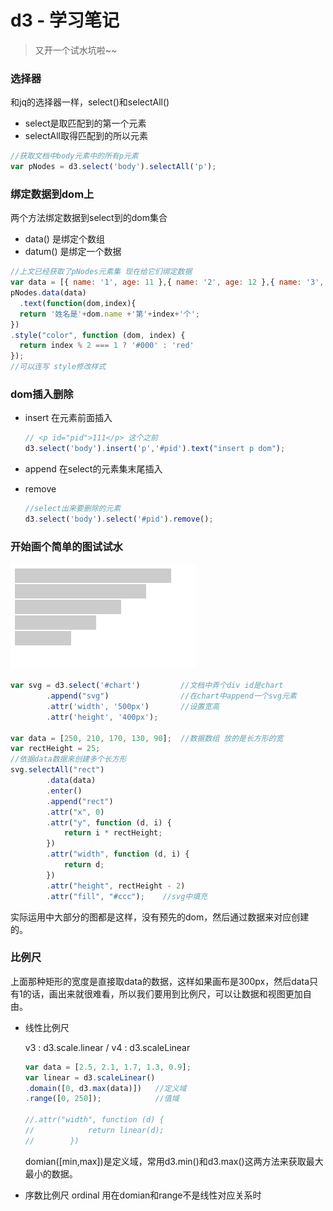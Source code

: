 # d3 - 学习笔记

> 又开一个试水坑啦~~

### 选择器

和jq的选择器一样，select()和selectAll()

- select是取匹配到的第一个元素
- selectAll取得匹配到的所以元素

```javascript
//获取文档中body元素中的所有p元素
var pNodes = d3.select('body').selectAll('p');
```

### 绑定数据到dom上

两个方法绑定数据到select到的dom集合

- data() 是绑定个数组
- datum() 是绑定一个数据

```javascript
//上文已经获取了pNodes元素集 现在给它们绑定数据
var data = [{ name: '1', age: 11 },{ name: '2', age: 12 },{ name: '3', age: 13 }];
pNodes.data(data)
  .text(function(dom,index){
  return '姓名是'+dom.name +'第'+index+'个';
})
.style("color", function (dom, index) {
  return index % 2 === 1 ? '#000' : 'red'
});
//可以连写 style修改样式
```

### dom插入删除

- insert 在元素前面插入

  ```javascript
  // <p id="pid">111</p> 这个之前
  d3.select('body').insert('p','#pid').text("insert p dom");
  ```

- append 在select的元素集末尾插入

- remove

  ```javascript
  //select出来要删除的元素
  d3.select('body').select('#pid').remove();
  ```

### 开始画个简单的图试试水

![](img/rectchart.png)

```javascript
var svg = d3.select('#chart')         //文档中弄个div id是chart
        .append("svg")                //在chart中append一个svg元素
        .attr('width', '500px')       //设置宽高
        .attr('height', '400px');

var data = [250, 210, 170, 130, 90];  //数据数组 放的是长方形的宽
var rectHeight = 25;
//依据data数据来创建多个长方形
svg.selectAll("rect")
        .data(data)
        .enter()
        .append("rect")
        .attr("x", 0)
        .attr("y", function (d, i) {
            return i * rectHeight;
        })
        .attr("width", function (d, i) {
            return d;
        })
        .attr("height", rectHeight - 2)
        .attr("fill", "#ccc");    //svg中填充
```

实际运用中大部分的图都是这样，没有预先的dom，然后通过数据来对应创建的。

### 比例尺

上面那种矩形的宽度是直接取data的数据，这样如果画布是300px，然后data只有1的话，画出来就很难看，所以我们要用到比例尺，可以让数据和视图更加自由。

- 线性比例尺

  v3 : d3.scale.linear / v4 : d3.scaleLinear

  ```javascript
  var data = [2.5, 2.1, 1.7, 1.3, 0.9];
  var linear = d3.scaleLinear()
  .domain([0, d3.max(data)])   //定义域
  .range([0, 250]);            //值域

  //.attr("width", function (d) {
  //            return linear(d);
  //        })
  ```

  domian([min,max])是定义域，常用d3.min()和d3.max()这两方法来获取最大最小的数据。

- 序数比例尺 ordinal 用在domian和range不是线性对应关系时